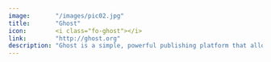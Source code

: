 ```yaml
---
image:       "/images/pic02.jpg"
title:       "Ghost"
icon:        <i class="fo-ghost"></i>
link:        "http://ghost.org"
description: "Ghost is a simple, powerful publishing platform that allows you to share content"
---
```

